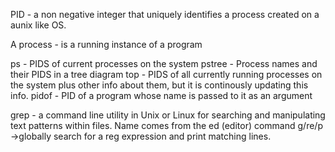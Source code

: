 PID - a non negative integer that uniquely identifies a process created on a aunix like OS.

A process - is a running instance of a program

ps - PIDS of current processes on the system
pstree - Process names and their PIDS in a tree diagram
top - PIDS of all currently running processes on the system plus other info about them, but it is continously updating this info.
pidof - PID of a program whose name is passed to it as an argument

grep - a command line utility in Unix or Linux for searching and manipulating text patterns within files.
Name comes from the ed (editor) command g/re/p ->globally search for a reg expression and print matching lines.

